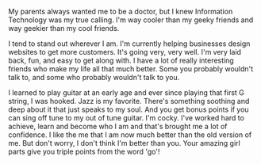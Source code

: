 My parents always wanted me to be a doctor, but I knew Information Technology was my true calling. I'm way cooler than my geeky friends and way geekier than my cool friends.

I tend to stand out wherever I am. I'm currently helping businesses design websites to get more customers. It's going very, very well. I'm very laid back, fun, and easy to get along with. I have a lot of really interesting friends who make my life all that much better. Some you probably wouldn't talk to, and some who probably wouldn't talk to you.

I learned to play guitar at an early age and ever since playing that first G string, I was hooked. Jazz is my favorite. There's something soothing and deep about it that just speaks to my soul. And you get bonus points if you can sing off tune to my out of tune guitar. I'm cocky. I've worked hard to achieve, learn and become who I am and that's brought me a lot of confidence. I like the me that I am now much better than the old version of me. But don't worry, I don't think I'm better than you. Your amazing girl parts give you triple points from the word 'go'!
